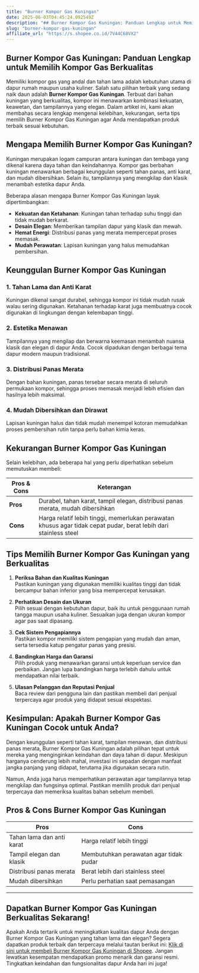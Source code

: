```yaml
---
title: "Burner Kompor Gas Kuningan"
date: 2025-06-03T04:45:24.092549Z
description: "## Burner Kompor Gas Kuningan: Panduan Lengkap untuk Memilih Kompor Gas Berkualitas..."
slug: "burner-kompor-gas-kuningan"
affiliate_url: "https://s.shopee.co.id/7V44C68VX2"
---
```

## Burner Kompor Gas Kuningan: Panduan Lengkap untuk Memilih Kompor Gas Berkualitas

Memiliki kompor gas yang andal dan tahan lama adalah kebutuhan utama di dapur rumah maupun usaha kuliner. Salah satu pilihan terbaik yang sedang naik daun adalah **Burner Kompor Gas Kuningan**. Terbuat dari bahan kuningan yang berkualitas, kompor ini menawarkan kombinasi kekuatan, keawetan, dan tampilannya yang elegan. Dalam artikel ini, kami akan membahas secara lengkap mengenai kelebihan, kekurangan, serta tips memilih Burner Kompor Gas Kuningan agar Anda mendapatkan produk terbaik sesuai kebutuhan.

## Mengapa Memilih Burner Kompor Gas Kuningan?

Kuningan merupakan logam campuran antara kuningan dan tembaga yang dikenal karena daya tahan dan keindahannya. Kompor gas berbahan kuningan menawarkan berbagai keunggulan seperti tahan panas, anti karat, dan mudah dibersihkan. Selain itu, tampilannya yang mengkilap dan klasik menambah estetika dapur Anda.

Beberapa alasan mengapa Burner Kompor Gas Kuningan layak dipertimbangkan:
- **Kekuatan dan Ketahanan**: Kuningan tahan terhadap suhu tinggi dan tidak mudah berkarat.
- **Desain Elegan**: Memberikan tampilan dapur yang klasik dan mewah.
- **Hemat Energi**: Distribusi panas yang merata mempercepat proses memasak.
- **Mudah Perawatan**: Lapisan kuningan yang halus memudahkan pembersihan.

## Keunggulan Burner Kompor Gas Kuningan

### 1. Tahan Lama dan Anti Karat  
Kuningan dikenal sangat durabel, sehingga kompor ini tidak mudah rusak walau sering digunakan. Ketahanan terhadap karat juga membuatnya cocok digunakan di lingkungan dengan kelembapan tinggi.

### 2. Estetika Menawan  
Tampilannya yang mengilap dan berwarna keemasan menambah nuansa klasik dan elegan di dapur Anda. Cocok dipadukan dengan berbagai tema dapur modern maupun tradisional.

### 3. Distribusi Panas Merata  
Dengan bahan kuningan, panas tersebar secara merata di seluruh permukaan kompor, sehingga proses memasak menjadi lebih efisien dan hasilnya lebih maksimal.

### 4. Mudah Dibersihkan dan Dirawat  
Lapisan kuningan halus dan tidak mudah menempel kotoran memudahkan proses pembersihan rutin tanpa perlu bahan kimia keras.

## Kekurangan Burner Kompor Gas Kuningan

Selain kelebihan, ada beberapa hal yang perlu diperhatikan sebelum memutuskan membeli:

| **Pros & Cons** | **Keterangan**                                               |
|-----------------|--------------------------------------------------------------|
| **Pros**      | Durabel, tahan karat, tampil elegan, distribusi panas merata, mudah dibersihkan |
| **Cons**      | Harga relatif lebih tinggi, memerlukan perawatan khusus agar tidak cepat pudar, berat lebih dari stainless steel |

## Tips Memilih Burner Kompor Gas Kuningan yang Berkualitas

1. **Periksa Bahan dan Kualitas Kuningan**  
Pastikan kuningan yang digunakan memiliki kualitas tinggi dan tidak bercampur bahan inferior yang bisa mempercepat kerusakan.

2. **Perhatikan Desain dan Ukuran**  
Pilih sesuai dengan kebutuhan dapur, baik itu untuk penggunaan rumah tangga maupun usaha kuliner. Sesuaikan juga dengan ukuran kompor agar pas saat dipasang.

3. **Cek Sistem Pengapiannya**  
Pastikan kompor memiliki sistem pengapian yang mudah dan aman, serta tersedia katup pengatur panas yang presisi.

4. **Bandingkan Harga dan Garansi**  
Pilih produk yang menawarkan garansi untuk keperluan service dan perbaikan. Jangan lupa bandingkan harga terlebih dahulu untuk mendapatkan nilai terbaik.

5. **Ulasan Pelanggan dan Reputasi Penjual**  
Baca review dari pengguna lain dan pastikan membeli dari penjual terpercaya agar produk yang didapat sesuai ekspektasi.

## Kesimpulan: Apakah Burner Kompor Gas Kuningan Cocok untuk Anda?

Dengan keunggulan seperti tahan karat, tampilan menawan, dan distribusi panas merata, Burner Kompor Gas Kuningan adalah pilihan tepat untuk mereka yang menginginkan keindahan dan daya tahan di dapur. Meskipun harganya cenderung lebih mahal, investasi ini sepadan dengan manfaat jangka panjang yang didapat, terutama jika digunakan secara rutin.

Namun, Anda juga harus memperhatikan perawatan agar tampilannya tetap mengkilap dan fungsinya optimal. Pastikan memilih produk dari penjual terpercaya dan memeriksa kualitas bahan sebelum membeli.

## Pros & Cons Burner Kompor Gas Kuningan

| **Pros** | **Cons** |
|------------|------------|
| Tahan lama dan anti karat | Harga relatif lebih tinggi |
| Tampil elegan dan klasik | Membutuhkan perawatan agar tidak pudar |
| Distribusi panas merata | Berat lebih dari stainless steel |
| Mudah dibersihkan | Perlu perhatian saat pemasangan |

---

## Dapatkan Burner Kompor Gas Kuningan Berkualitas Sekarang!

Apakah Anda tertarik untuk meningkatkan kualitas dapur Anda dengan Burner Kompor Gas Kuningan yang tahan lama dan elegan? Segera dapatkan produk terbaik dan terpercaya melalui tautan berikut ini: [Klik di sini untuk membeli Burner Kompor Gas Kuningan di Shopee](https://s.shopee.co.id/7V44C68VX2). Jangan lewatkan kesempatan mendapatkan promo menarik dan garansi resmi. Tingkatkan keindahan dan fungsionalitas dapur Anda hari ini juga!